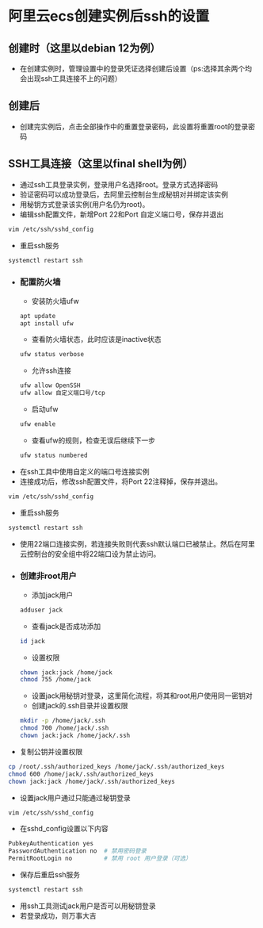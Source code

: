 # 阿里云ecs创建实例后ssh的设置

## 创建时（这里以debian 12为例）
- 在创建实例时，管理设置中的登录凭证选择创建后设置（ps:选择其余两个均会出现ssh工具连接不上的问题）
## 创建后
- 创建完实例后，点击全部操作中的重置登录密码，此设置将重置root的登录密码
## SSH工具连接（这里以final shell为例）
- 通过ssh工具登录实例，登录用户名选择root。登录方式选择密码
- 验证密码可以成功登录后，去阿里云控制台生成秘钥对并绑定该实例
- 用秘钥方式登录该实例(用户名仍为root)。
- 编辑ssh配置文件，新增Port 22和Port 自定义端口号，保存并退出
```bash
vim /etc/ssh/sshd_config
```
- 重启ssh服务
```bash
systemctl restart ssh
```
- ### 配置防火墙
  - 安装防火墙ufw
  ```bash
  apt update
  apt install ufw
  ```
  - 查看防火墙状态，此时应该是inactive状态
  ```bash
  ufw status verbose
  ```
  - 允许ssh连接
  ```bash
  ufw allow OpenSSH
  ufw allow 自定义端口号/tcp
  ```
  - 启动ufw
  ```bash
  ufw enable
  ```
  - 查看ufw的规则，检查无误后继续下一步
  ```bash
  ufw status numbered
  ```
- 在ssh工具中使用自定义的端口号连接实例
- 连接成功后，修改ssh配置文件，将Port 22注释掉，保存并退出。
```bash
vim /etc/ssh/sshd_config
```
- 重启ssh服务
```bash
systemctl restart ssh
```
- 使用22端口连接实例，若连接失败则代表ssh默认端口已被禁止。然后在阿里云控制台的安全组中将22端口设为禁止访问。
- ### 创建非root用户
  - 添加jack用户
  ```bash
  adduser jack
  ```
  - 查看jack是否成功添加
  ```bash
  id jack
  ```
  - 设置权限
  ```bash
  chown jack:jack /home/jack
  chmod 755 /home/jack
  ```
  - 设置jack用秘钥对登录，这里简化流程，将其和root用户使用同一密钥对
  - 创建jack的.ssh目录并设置权限
  ```bash
  mkdir -p /home/jack/.ssh
  chmod 700 /home/jack/.ssh
  chown jack:jack /home/jack/.ssh
  ```
 - 复制公钥并设置权限
 ```bash
 cp /root/.ssh/authorized_keys /home/jack/.ssh/authorized_keys
 chmod 600 /home/jack/.ssh/authorized_keys
 chown jack:jack /home/jack/.ssh/authorized_keys
 ```
 - 设置jack用户通过只能通过秘钥登录
 ```bash
 vim /etc/ssh/sshd_config
 ```
 - 在sshd_config设置以下内容
 ```bash
 PubkeyAuthentication yes
 PasswordAuthentication no  # 禁用密码登录
 PermitRootLogin no         # 禁用 root 用户登录（可选）
 ```
 - 保存后重启ssh服务
 ```bash
 systemctl restart ssh
 ```
 - 用ssh工具测试jack用户是否可以用秘钥登录
 - 若登录成功，则万事大吉